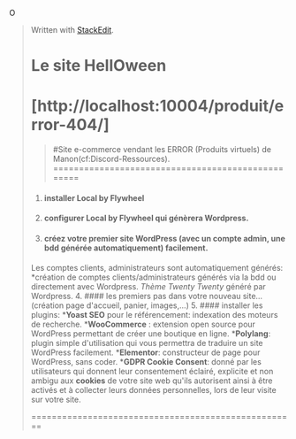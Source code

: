O

> Written with [StackEdit](https://stackedit.io/).
> # Le site HellOween
> [http://localhost:10004/produit/error-404/]
> ===================================================
> > #Site e-commerce vendant les ERROR (Produits virtuels) de Manon(cf:Discord-Ressources). 
> ==================================================
> 1. #### installer Local by Flywheel
> 2. #### configurer Local by Flywheel qui génèrera Wordpress.
> 3. #### créez votre premier site WordPress (avec un compte admin, une bdd générée automatiquement) facilement.
> Les comptes clients, administrateurs sont automatiquement générés:
> *création de comptes clients/administrateurs générés via la bdd ou directement avec Wordpress.
> *Thème Twenty Twenty* généré par Wordpress.
> 4.  #### les premiers pas dans votre nouveau site…(création page d'accueil, panier, images,...)
> 5. #### installer les plugins:
> ***Yoast SEO** pour le référencement: indexation des moteurs de recherche.
> ***WooCommerce** : extension open source pour WordPress permettant de créer une boutique en ligne.
> ***Polylang**: plugin simple d'utilisation qui vous permettra de traduire un site WordPress facilement.
> ***Elementor**: constructeur de page pour WordPress, sans coder.
> ***GDPR Cookie Consent**:  donné par les utilisateurs qui donnent leur consentement éclairé, explicite et non ambigu aux **cookies** de votre site web qu'ils autorisent ainsi à être activés et à collecter leurs données personnelles, lors de leur visite sur votre site.
> 
> ====================================================
> 
